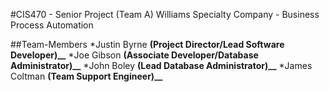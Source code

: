 #CIS470 - Senior Project (Team A)
Williams Specialty Company - Business Process Automation

##Team-Members
*Justin Byrne  **(Project Director/Lead Software Developer)__**
*Joe Gibson    **(Associate Developer/Database Administrator)__**
*John Boley    **(Lead Database Administrator)__**
*James Coltman **(Team Support Engineer)__**